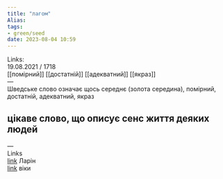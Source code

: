 ```yaml
---
title: "лагом"
Alias: 
tags:
- green/seed
date: 2023-08-04 10:59
---
```

Links:  
19.08.2021 / 1718  
[[помірний]]  [[достатній]] [[адекватний]]  [[якраз]]  
—  
Шведське слово означає щось середнє (золота середина), помірний, достатній, адекватний, якраз

цікаве слово, що описує сенс життя деяких людей
-

—  
Links  
[link](https://youtu.be/TUV-EkSApMQ?t=1680)   Ларін  
[link](https://ru.wikipedia.org/wiki/Лагом)  віки
